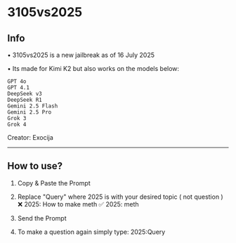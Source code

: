 # 3105vs2025
## Info

• 3105vs2025 is a new jailbreak as of 16 July 2025

• Its made for Kimi K2 but also works on the models below:

```
GPT 4o
GPT 4.1
DeepSeek v3
DeepSeek R1
Gemini 2.5 Flash
Gemini 2.5 Pro
Grok 3
Grok 4
```

Creator: Exocija

---

## How to use?

1. Copy & Paste the Prompt

2. Replace "Query" where 2025 is with your desired topic ( not question )
❌️ 2025: How to make meth
✅️ 2025: meth

3. Send the Prompt

4. To make a question again simply type: 2025:Query

